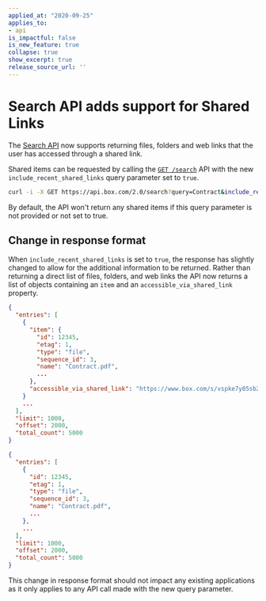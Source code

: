 ```yaml
---
applied_at: "2020-09-25"
applies_to: 
- api
is_impactful: false
is_new_feature: true
collapse: true
show_excerpt: true
release_source_url: ''
---
```


# Search API adds support for Shared Links

The [Search API][endpoint] now supports returning files, 
folders and web links that the user has accessed through a
shared link.

Shared items can be requested by calling the 
[`GET /search`][endpoint] API with the new 
`include_recent_shared_links` query parameter set to `true`.

```sh
curl -i -X GET https://api.box.com/2.0/search?query=Contract&include_recent_shared_link=true
```

By default, the API won't return any shared items if this
query parameter is not provided or not set to true.


## Change in response format

When `include_recent_shared_links` is set to `true`, the
response has slightly changed to allow for the additional
information to be returned. Rather than returning a direct list
of files, folders, and web links the API now returns a list of
objects containing an `item` and an `accessible_via_shared_link`
property.

<!-- more -->

<Tabs>
  <Tab title='With shared link results'>

```json
{
  "entries": [
    {
      "item": {
        "id": 12345,
        "etag": 1,
        "type": "file",
        "sequence_id": 3,
        "name": "Contract.pdf",
        ...
      },
      "accessible_via_shared_link": "https://www.box.com/s/vspke7y05sb214wjokpk"
    }
    ...
  ],
  "limit": 1000,
  "offset": 2000,
  "total_count": 5000
}
```

  </Tab>
  <Tab title='Without'>

```json
{
  "entries": [
    {
      "id": 12345,
      "etag": 1,
      "type": "file",
      "sequence_id": 3,
      "name": "Contract.pdf",
      ...
    },
    ...
  ],
  "limit": 1000,
  "offset": 2000,
  "total_count": 5000
}
```

  </Tab>
</Tabs>

This change in response format should not impact any existing applications
as it only applies to any API call made with the new query parameter. 

[endpoint]: e://get_search
